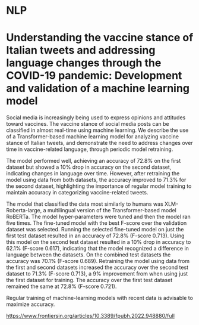 # NLP

# Understanding the vaccine stance of Italian tweets and addressing language changes through the COVID-19 pandemic: Development and validation of a machine learning model

Social media is increasingly being used to express opinions and attitudes toward vaccines. The vaccine stance of social media posts can be classified in almost real-time using machine learning. We describe the use of a Transformer-based machine learning model for analyzing vaccine stance of Italian tweets, and demonstrate the need to address changes over time in vaccine-related language, through periodic model retraining.

The model performed well, achieving an accuracy of 72.8% on the first dataset but showed a 10% drop in accuracy on the second dataset, indicating changes in language over time. However, after retraining the model using data from both datasets, the accuracy improved to 71.3% for the second dataset, highlighting the importance of regular model training to maintain accuracy in categorizing vaccine-related tweets.

The model that classified the data most similarly to humans was XLM-Roberta-large, a multilingual version of the Transformer-based model RoBERTa. The model hyper-parameters were tuned and then the model ran five times. The fine-tuned model with the best F-score over the validation dataset was selected. Running the selected fine-tuned model on just the first test dataset resulted in an accuracy of 72.8% (F-score 0.713). Using this model on the second test dataset resulted in a 10% drop in accuracy to 62.1% (F-score 0.617), indicating that the model recognized a difference in language between the datasets. On the combined test datasets the accuracy was 70.1% (F-score 0.689). Retraining the model using data from the first and second datasets increased the accuracy over the second test dataset to 71.3% (F-score 0.713), a 9% improvement from when using just the first dataset for training. The accuracy over the first test dataset remained the same at 72.8% (F-score 0.721). 

Regular training of machine-learning models with recent data is advisable to maximize accuracy.

https://www.frontiersin.org/articles/10.3389/fpubh.2022.948880/full

